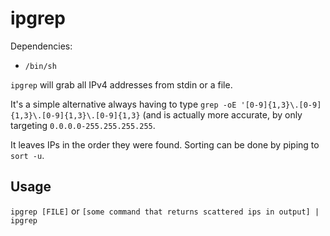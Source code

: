 # ipgrep

Dependencies:

- `/bin/sh`

`ipgrep` will grab all IPv4 addresses from stdin or a file.

It's a simple alternative always having to type `grep -oE '[0-9]{1,3}\.[0-9]{1,3}\.[0-9]{1,3}\.[0-9]{1,3}` (and is actually more accurate, by only targeting `0.0.0.0-255.255.255.255`.

It leaves IPs in the order they were found. Sorting can be done by piping to `sort -u`.

## Usage

`ipgrep [FILE]` or `[some command that returns scattered ips in output] | ipgrep`
